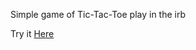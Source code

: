 Simple game of Tic-Tac-Toe play in the irb

Try it [Here](https://replit.com/@idinyte/Tic-tac-toe#main.rb)